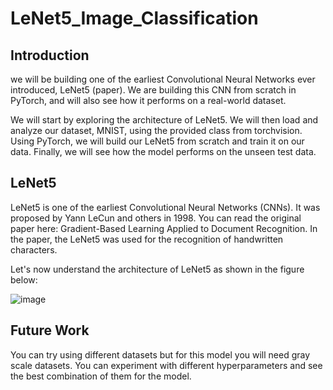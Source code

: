 # LeNet5_Image_Classification

## Introduction

we will be building one of the earliest Convolutional Neural Networks ever introduced, LeNet5 (paper). We are building this CNN from scratch in PyTorch, and will also see how it performs on a real-world dataset.

We will start by exploring the architecture of LeNet5. We will then load and analyze our dataset, MNIST, using the provided class from torchvision. Using PyTorch, we will build our LeNet5 from scratch and train it on our data. Finally, we will see how the model performs on the unseen test data.


## LeNet5
LeNet5 is one of the earliest Convolutional Neural Networks (CNNs). It was proposed by Yann LeCun and others in 1998. You can read the original paper here: Gradient-Based Learning Applied to Document Recognition. In the paper, the LeNet5 was used for the recognition of handwritten characters.

Let's now understand the architecture of LeNet5 as shown in the figure below:




![image](https://user-images.githubusercontent.com/101316217/210370106-013754d6-4bf5-4d45-aa91-642c686c2c8d.png)



## Future Work

You can try using different datasets but for this model you will need gray scale datasets. 
You can experiment with different hyperparameters and see the best combination of them for the model.
